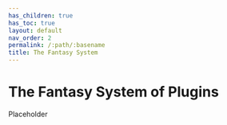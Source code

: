 ```yaml
---
has_children: true
has_toc: true
layout: default
nav_order: 2
permalink: /:path/:basename
title: The Fantasy System
---
```


# The Fantasy System of Plugins

Placeholder

